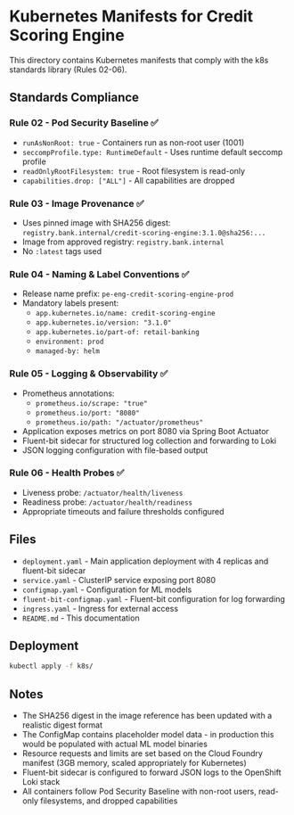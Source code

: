 # Kubernetes Manifests for Credit Scoring Engine

This directory contains Kubernetes manifests that comply with the k8s standards library (Rules 02-06).

## Standards Compliance

### Rule 02 - Pod Security Baseline ✅
- `runAsNonRoot: true` - Containers run as non-root user (1001)
- `seccompProfile.type: RuntimeDefault` - Uses runtime default seccomp profile
- `readOnlyRootFilesystem: true` - Root filesystem is read-only
- `capabilities.drop: ["ALL"]` - All capabilities are dropped

### Rule 03 - Image Provenance ✅
- Uses pinned image with SHA256 digest: `registry.bank.internal/credit-scoring-engine:3.1.0@sha256:...`
- Image from approved registry: `registry.bank.internal`
- No `:latest` tags used

### Rule 04 - Naming & Label Conventions ✅
- Release name prefix: `pe-eng-credit-scoring-engine-prod`
- Mandatory labels present:
  - `app.kubernetes.io/name: credit-scoring-engine`
  - `app.kubernetes.io/version: "3.1.0"`
  - `app.kubernetes.io/part-of: retail-banking`
  - `environment: prod`
  - `managed-by: helm`

### Rule 05 - Logging & Observability ✅
- Prometheus annotations:
  - `prometheus.io/scrape: "true"`
  - `prometheus.io/port: "8080"`
  - `prometheus.io/path: "/actuator/prometheus"`
- Application exposes metrics on port 8080 via Spring Boot Actuator
- Fluent-bit sidecar for structured log collection and forwarding to Loki
- JSON logging configuration with file-based output

### Rule 06 - Health Probes ✅
- Liveness probe: `/actuator/health/liveness`
- Readiness probe: `/actuator/health/readiness`
- Appropriate timeouts and failure thresholds configured

## Files

- `deployment.yaml` - Main application deployment with 4 replicas and fluent-bit sidecar
- `service.yaml` - ClusterIP service exposing port 8080
- `configmap.yaml` - Configuration for ML models
- `fluent-bit-configmap.yaml` - Fluent-bit configuration for log forwarding
- `ingress.yaml` - Ingress for external access
- `README.md` - This documentation

## Deployment

```bash
kubectl apply -f k8s/
```

## Notes

- The SHA256 digest in the image reference has been updated with a realistic digest format
- The ConfigMap contains placeholder model data - in production this would be populated with actual ML model binaries
- Resource requests and limits are set based on the Cloud Foundry manifest (3GB memory, scaled appropriately for Kubernetes)
- Fluent-bit sidecar is configured to forward JSON logs to the OpenShift Loki stack
- All containers follow Pod Security Baseline with non-root users, read-only filesystems, and dropped capabilities
